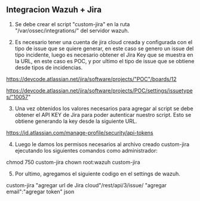 ## Integracion Wazuh + Jira

1. Se debe crear el script "custom-jira" en la ruta "/var/ossec/integrations/" del servidor wazuh.

2. Es necesario tener una cuenta de jira cloud creada y configurada con el tipo de issue que se quiere generar, en este caso se genero un issue del tipo incidente, luego es necesario obtener el Jira Key que se muestra en la URL, en este caso es POC, y por ultimo el tipo de issue que se obtiene desde tipos de incidencias.

https://devcode.atlassian.net/jira/software/projects/"POC"/boards/12

https://devcode.atlassian.net/jira/software/projects/POC/settings/issuetypes/"10057"

3. Una vez obtenidos los valores necesarios para agregar al script se debe obtener el API KEY de Jira para poder autenticar nuestro script. Esto se obtiene generando la key desde la siguiente URL.

https://id.atlassian.com/manage-profile/security/api-tokens

4. Luego le damos los permisos necesarios al archivo creado custom-jira ejecutando los siguientes comandos como administrador:

chmod 750 custom-jira
chown root:wazuh custom-jira

5. Por ultimo, agregamos el siguiente codigo en el settings de wazuh.

<integration>
  <name>custom-jira</name>
  <hook_url>"agregar url de Jira cloud"/rest/api/3/issue/</hook_url>
  <api_key>"agregar email":"agregar token"</api_key>
  <alert_format>json</alert_format>
</integration>